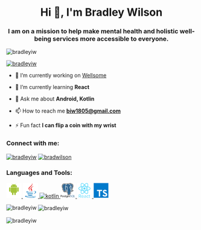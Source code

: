 <h1 align="center">Hi 👋, I'm Bradley Wilson</h1>
<h3 align="center">I am on a mission to help make mental health and holistic well-being services more accessible to everyone.</h3>

<p align="left"> <img src="https://komarev.com/ghpvc/?username=bradleyiw&label=Profile%20views&color=0e75b6&style=flat" alt="bradleyiw" /> </p>

<p align="left"> <a href="https://github.com/ryo-ma/github-profile-trophy"><img src="https://github-profile-trophy.vercel.app/?username=bradleyiw" alt="bradleyiw" /></a> </p>

- 🔭 I’m currently working on [Wellsome](https:/wellsome.care)

- 🌱 I’m currently learning **React**

- 💬 Ask me about **Android, Kotlin**

- 📫 How to reach me **biw1805@gmail.com**

- ⚡ Fun fact **I can flip a coin with my wrist**

<h3 align="left">Connect with me:</h3>
<p align="left">
<a href="https://linkedin.com/in/bradleyiw" target="blank"><img align="center" src="https://raw.githubusercontent.com/rahuldkjain/github-profile-readme-generator/master/src/images/icons/Social/linked-in-alt.svg" alt="bradleyiw" height="30" width="40" /></a>
<a href="https://www.leetcode.com/bradwilson" target="blank"><img align="center" src="https://raw.githubusercontent.com/rahuldkjain/github-profile-readme-generator/master/src/images/icons/Social/leet-code.svg" alt="bradwilson" height="30" width="40" /></a>
</p>

<h3 align="left">Languages and Tools:</h3>
<p align="left"> <a href="https://developer.android.com" target="_blank" rel="noreferrer"> <img src="https://raw.githubusercontent.com/devicons/devicon/master/icons/android/android-original-wordmark.svg" alt="android" width="40" height="40"/> </a> <a href="https://www.java.com" target="_blank" rel="noreferrer"> <img src="https://raw.githubusercontent.com/devicons/devicon/master/icons/java/java-original.svg" alt="java" width="40" height="40"/> </a> <a href="https://kotlinlang.org" target="_blank" rel="noreferrer"> <img src="https://www.vectorlogo.zone/logos/kotlinlang/kotlinlang-icon.svg" alt="kotlin" width="40" height="40"/> </a> <a href="https://www.postgresql.org" target="_blank" rel="noreferrer"> <img src="https://raw.githubusercontent.com/devicons/devicon/master/icons/postgresql/postgresql-original-wordmark.svg" alt="postgresql" width="40" height="40"/> </a> <a href="https://reactjs.org/" target="_blank" rel="noreferrer"> <img src="https://raw.githubusercontent.com/devicons/devicon/master/icons/react/react-original-wordmark.svg" alt="react" width="40" height="40"/> </a> <a href="https://www.typescriptlang.org/" target="_blank" rel="noreferrer"> <img src="https://raw.githubusercontent.com/devicons/devicon/master/icons/typescript/typescript-original.svg" alt="typescript" width="40" height="40"/> </a> </p>

<p><img align="left" src="https://github-readme-stats.vercel.app/api/top-langs?username=bradleyiw&show_icons=true&locale=en&layout=compact" alt="bradleyiw" /></p>

<p>&nbsp;<img align="center" src="https://github-readme-stats.vercel.app/api?username=bradleyiw&show_icons=true&locale=en" alt="bradleyiw" /></p>

<p><img align="center" src="https://github-readme-streak-stats.herokuapp.com/?user=bradleyiw&" alt="bradleyiw" /></p>
